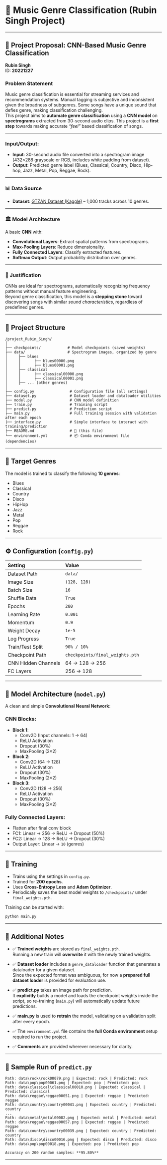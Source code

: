 # 🎵 Music Genre Classification (Rubin Singh Project)

---

## 📜 Project Proposal: CNN-Based Music Genre Classification

**Rubin Singh**  
ID: **20221227**

### Problem Statement
Music genre classification is essential for streaming services and recommendation systems. Manual tagging is subjective and inconsistent given the broadness of subgenres. Some songs have a unique sound that defies genre, making classification challenging.  
This project aims to **automate genre classification** using a **CNN model** on **spectrograms** extracted from 30-second audio clips. This project is a **first step** towards making accurate *“feel”* based classification of songs.

---

### Input/Output:

- **Input**: 30-second audio file converted into a spectrogram image (432×288 grayscale or RGB, includes white padding from dataset).
- **Output**: Predicted genre label (Blues, Classical, Country, Disco, Hip-hop, Jazz, Metal, Pop, Reggae, Rock).

---

### 📊 Data Source

- **Dataset**: [GTZAN Dataset (Kaggle)](https://www.kaggle.com/datasets/andradaolteanu/gtzan-dataset-music-genre-classification) – 1,000 tracks across 10 genres.

---

### 🏛️ Model Architecture

A basic **CNN** with:

- **Convolutional Layers**: Extract spatial patterns from spectrograms.
- **Max-Pooling Layers**: Reduce dimensionality.
- **Fully Connected Layers**: Classify extracted features.
- **Softmax Output**: Output probability distribution over genres.

---

### 🎯 Justification

CNNs are ideal for spectrograms, automatically recognizing frequency patterns without manual feature engineering.  
Beyond genre classification, this model is a **stepping stone** toward discovering songs with similar *sound characteristics*, regardless of predefined genres.

---

## 📂 Project Structure

```
/project_Rubin_Singh/
│
├── checkpoints/            # Model checkpoints (saved weights)
├── data/                   # Spectrogram images, organized by genre
│     ├── blues
│     │      ├── blues00000.png
│     │      ├── blues00001.png
│     ├── classical
│     │      ├── classical00000.png
│     │      ├── classical00001.png
│     ├── ... (other genres)
│
├── config.py                # Configuration file (all settings)
├── dataset.py               # Dataset loader and dataloader utilities
├── model.py                 # CNN model definition
├── train.py                 # Training script
├── predict.py               # Prediction script
├── main.py                  # Full training session with validation after each epoch
├── interface.py             # Simple interface to interact with training/prediction
├── README.md                # 📄 (this file)
└── environment.yml          # 📦 Conda environment file (dependencies)
```

---

## 🎯 Target Genres

The model is trained to classify the following **10 genres**:

- Blues
- Classical
- Country
- Disco
- HipHop
- Jazz
- Metal
- Pop
- Reggae
- Rock

---

## ⚙️ Configuration (`config.py`)

| Setting | Value |
|:--------|:------|
| Dataset Path | `data/` |
| Image Size | `(128, 128)` |
| Batch Size | `16` |
| Shuffle Data | `True` |
| Epochs | `200` |
| Learning Rate | `0.001` |
| Momentum | `0.9` |
| Weight Decay | `1e-5` |
| Log Progress | `True` |
| Train/Test Split | `90% / 10%` |
| Checkpoint Path | `checkpoints/final_weights.pth` |
| CNN Hidden Channels | 64 → 128 → 256 |
| FC Layers | 256 → 128 |

---

## 🧠 Model Architecture (`model.py`)

A clean and simple **Convolutional Neural Network**:

### CNN Blocks:
- **Block 1**:
  - Conv2D (Input channels: 1 → 64)
  - ReLU Activation
  - Dropout (30%)
  - MaxPooling (2×2)
- **Block 2**:
  - Conv2D (64 → 128)
  - ReLU Activation
  - Dropout (30%)
  - MaxPooling (2×2)
- **Block 3**:
  - Conv2D (128 → 256)
  - ReLU Activation
  - Dropout (30%)
  - MaxPooling (2×2)

### Fully Connected Layers:
- Flatten after final conv block
- FC1: Linear → 256 → ReLU → Dropout (50%)
- FC2: Linear → 128 → ReLU → Dropout (30%)
- Output Layer: Linear → `10` (genres)

---

## 🚀 Training

- Trains using the settings in `config.py`.
- Trained for **200 epochs**.
- Uses **Cross-Entropy Loss** and **Adam Optimizer**.
- Periodically saves the best model weights to `/checkpoints/` under `final_weights.pth`.

Training can be started with:

```bash
python main.py
```

---

## 📌 Additional Notes

- ✅ **Trained weights** are stored as `final_weights.pth`.  
  Running a new train will **overwrite** it with the newly trained weights.

- ✅ **Dataset loader** includes a `genre_dataloader` function that generates a dataloader for a given dataset.  
  Since the expected format was ambiguous, for now a **prepared full dataset loader** is provided for evaluation use.

- ✅ **predict.py** takes an image path for prediction.  
  It **explicitly** builds a model and loads the checkpoint weights inside the script, so re-training (`main.py`) will automatically update future predictions.

- ✅ **main.py** is used to **retrain** the model, validating on a validation split after every epoch.

- ✅ The `environment.yml` file contains the **full Conda environment** setup required to run the project.

- ✅ **Comments** are provided wherever necessary for clarity.

---

## 🧪 Sample Run of `predict.py`

```
Path: data\rock\rock00079.png | Expected: rock | Predicted: rock
Path: data\pop\pop00061.png | Expected: pop | Predicted: pop
Path: data\classical\classical00010.png | Expected: classical | Predicted: classical
Path: data\reggae\reggae00051.png | Expected: reggae | Predicted: reggae
Path: data\country\country00041.png | Expected: country | Predicted: country
...
Path: data\metal\metal00082.png | Expected: metal | Predicted: metal
Path: data\reggae\reggae00057.png | Expected: reggae | Predicted: reggae
Path: data\country\country00039.png | Expected: country | Predicted: country
Path: data\disco\disco00016.png | Expected: disco | Predicted: disco
Path: data\pop\pop00018.png | Expected: pop | Predicted: pop

Accuracy on 200 random samples: **95.80%**
```

---

